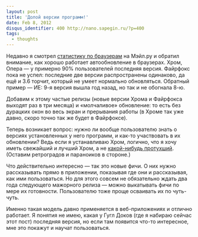 ```yaml
---
layout: post
title: 'Долой версии программ!'
date: Feb 8, 2012
disqus_identifier: 400 http://nano.sapegin.ru/?p=400
tags:
  - thoughts
---
```


Недавно я смотрел [статистику по браузерам](http://top.mail.ru/browsers?id=110605&period=1&date=&gender=0&agegroup=0) на Мэйл.ру и обратил внимание, как хорошо работает автообновление в браузерах. Хром, Опера — у примерно 90% пользователей последняя версия. Файрфокс пока не успел: последние две версии распространены одинаково, да ещё и 3.6 торчит, который не умеет нормально обновляться. Обратный пример — ИЕ: 9-я версия вышла год назад, но так и не обогнала 8-ю.

Добавим к этому частые релизы (новые версии Хрома и Файрфокса выходят раз в три месяца) и «молчаливое» обновление: то есть без дурацких окон во весь экран и прерывания работы (в Хроме так уже давно, скоро точно так же будет в Файрфоксе).

Теперь возникает вопрос: нужно ли вообще пользователю знать о версиях установленных у него программ, и как-то участвовать в их обновлении? Ведь если я устанавливаю Хром, логично, что я хочу иметь свежайший и лучший Хром, а не [какой-нибудь протухший](http://nickivanov.ru/thoughts/2012/02/07/1/). (Оставим ретроградов и параноиков в стороне.)

Что действительно интересно — так это новые фичи. О них нужно рассказывать прямо в приложении, показывая где они и рассказывая, как ими пользоваться. Но для этого совсем не обязательно ждать два года следующего мажорного релиза — можно выкатывать фичи по мере их готовности. Пользователю тоже проще осваивать их по чуть-чуть.

Именно такая модель давно применяется в веб-приложениях и отлично работает. Я понятия не имею, какая у Гугл Доков (где я набираю сейчас этот пост) последняя версия, но если там появится что-то интересное, мне это покажут и научат пользоваться.

